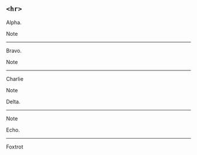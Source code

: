 ## `<hr>`

Alpha.

> [!NOTE]
> <hr>

Bravo.

> [!NOTE]
> <hr>
> Charlie

> [!NOTE]
> Delta.
> <hr>

> [!NOTE]
> Echo.
> <hr>
> Foxtrot
